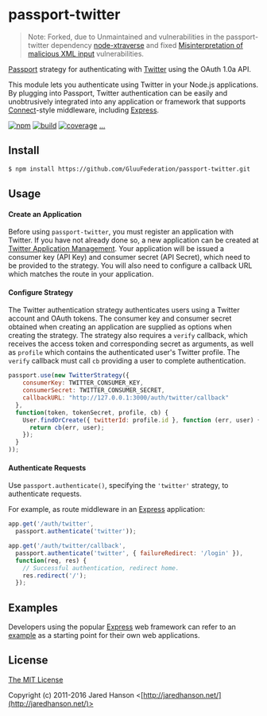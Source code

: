 # passport-twitter

> Note: Forked, due to Unmaintained and vulnerabilities in the passport-twitter dependency [node-xtraverse](https://github.com/jaredhanson/node-xtraverse) and fixed [Misinterpretation of malicious XML input](https://www.npmjs.com/advisories/1650) vulnerabilities.

[Passport](http://passportjs.org/) strategy for authenticating with [Twitter](http://twitter.com/)
using the OAuth 1.0a API.

This module lets you authenticate using Twitter in your Node.js applications.
By plugging into Passport, Twitter authentication can be easily and
unobtrusively integrated into any application or framework that supports
[Connect](http://www.senchalabs.org/connect/)-style middleware, including
[Express](http://expressjs.com/).

[![npm](https://img.shields.io/npm/v/passport-twitter.svg)](https://www.npmjs.com/package/passport-twitter)
[![build](https://img.shields.io/travis/jaredhanson/passport-twitter.svg)](https://travis-ci.org/jaredhanson/passport-twitter)
[![coverage](https://img.shields.io/coveralls/jaredhanson/passport-twitter.svg)](https://coveralls.io/github/jaredhanson/passport-twitter)
[...](https://github.com/jaredhanson/passport-twitter/wiki/Status)

## Install

```bash
$ npm install https://github.com/GluuFederation/passport-twitter.git
```

## Usage

#### Create an Application

Before using `passport-twitter`, you must register an application with Twitter.
If you have not already done so, a new application can be created at
[Twitter Application Management](https://apps.twitter.com/).  Your application
will be issued a consumer key (API Key) and consumer secret (API Secret), which
need to be provided to the strategy.  You will also need to configure a callback
URL which matches the route in your application.

#### Configure Strategy

The Twitter authentication strategy authenticates users using a Twitter account
and OAuth tokens.  The consumer key and consumer secret obtained when creating
an application are supplied as options when creating the strategy.  The strategy
also requires a `verify` callback, which receives the access token and
corresponding secret as arguments, as well as `profile` which contains the
authenticated user's Twitter profile.   The `verify` callback must call `cb`
providing a user to complete authentication.

```javascript
passport.use(new TwitterStrategy({
    consumerKey: TWITTER_CONSUMER_KEY,
    consumerSecret: TWITTER_CONSUMER_SECRET,
    callbackURL: "http://127.0.0.1:3000/auth/twitter/callback"
  },
  function(token, tokenSecret, profile, cb) {
    User.findOrCreate({ twitterId: profile.id }, function (err, user) {
      return cb(err, user);
    });
  }
));
```

#### Authenticate Requests

Use `passport.authenticate()`, specifying the `'twitter'` strategy, to
authenticate requests.

For example, as route middleware in an [Express](http://expressjs.com/)
application:

```javascript
app.get('/auth/twitter',
  passport.authenticate('twitter'));

app.get('/auth/twitter/callback', 
  passport.authenticate('twitter', { failureRedirect: '/login' }),
  function(req, res) {
    // Successful authentication, redirect home.
    res.redirect('/');
  });
```

## Examples

Developers using the popular [Express](http://expressjs.com/) web framework can
refer to an [example](https://github.com/passport/express-4.x-twitter-example)
as a starting point for their own web applications.

## License

[The MIT License](http://opensource.org/licenses/MIT)

Copyright (c) 2011-2016 Jared Hanson <[http://jaredhanson.net/](http://jaredhanson.net/)>
